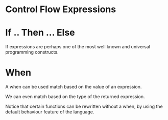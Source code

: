 # Control Flow Expressions

# If .. Then ... Else

If expressions are perhaps one of the most well known and universal programming constructs.

# When

A when can be used match based on the value of an expression.

We can even match based on the type of the returned expression.

Notice that certain functions can be rewritten without a when, by using the default behaviour feature of the language.
